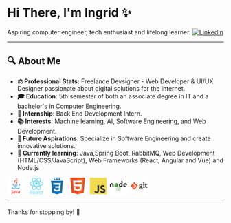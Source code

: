 # Hi There, I'm Ingrid ✨
Aspiring computer engineer, tech enthusiast and lifelong learner.
[![LinkedIn](https://custom-icon-badges.demolab.com/badge/LinkedIn-0A66C2?logo=linkedin-white&logoColor=fff)](https://www.linkedin.com/in/s-ingrid/)

---

## 🔍 About Me
- **⚖️ Professional Stats:** Freelance Devsigner - Web Developer & UI/UX Designer passionate about digital solutions for the internet.
- **🎓 Education**: 5th semester of both an associate degree in IT and a bachelor's in Computer Engineering.
- **💼 Internship**: Back End Development Intern.
- **📚 Interests**: Machine learning, AI, Software Engineering, and Web Development.
- **🚀 Future Aspirations**: Specialize in Software Engineering and create innovative solutions.
- **🔬 Currently learning**: Java,Spring Boot, RabbitMQ, Web Development (HTML/CSS/JavaScript), Web Frameworks (React, Angular and Vue) and Node.js
<div>
    <img src="https://github.com/devicons/devicon/blob/master/icons/java/java-original-wordmark.svg" title="Java" alt="Java" width="40" height="40"/>&nbsp;
    <img src="https://github.com/devicons/devicon/blob/master/icons/react/react-original-wordmark.svg" title="React" alt="React" width="40" height="40"/>&nbsp;
    <img src="https://github.com/devicons/devicon/blob/master/icons/css3/css3-plain-wordmark.svg"  title="CSS3" alt="CSS" width="40" height="40"/>&nbsp;
    <img src="https://github.com/devicons/devicon/blob/master/icons/html5/html5-original.svg" title="HTML5" alt="HTML" width="40" height="40"/>&nbsp;
    <img src="https://github.com/devicons/devicon/blob/master/icons/javascript/javascript-original.svg" title="JavaScript" alt="JavaScript" width="40" height="40"/>&nbsp;
    <img src="https://github.com/devicons/devicon/blob/master/icons/nodejs/nodejs-original-wordmark.svg" title="NodeJS" alt="NodeJS" width="40" height="40"/>&nbsp;
    <img src="https://github.com/devicons/devicon/blob/master/icons/git/git-original-wordmark.svg" title="Git" **alt="Git" width="40" height="40"/>
  </div>

---
Thanks for stopping by! 👋
